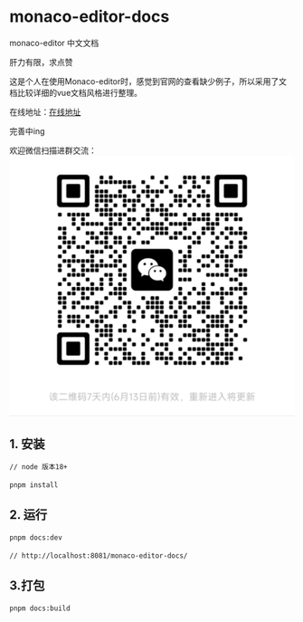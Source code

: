 # monaco-editor-docs
monaco-editor 中文文档

肝力有限，求点赞

这是个人在使用Monaco-editor时，感觉到官网的查看缺少例子，所以采用了文档比较详细的vue文档风格进行整理。

在线地址：[在线地址](https://aydk.site/)

完善中ing

欢迎微信扫描进群交流：
![theme-1](docs/.vuepress/public/img/code.png)

## 1. 安装

``` shell
// node 版本18+

pnpm install
```

## 2. 运行
``` shell
pnpm docs:dev

// http://localhost:8081/monaco-editor-docs/
```

## 3.打包

``` shell
pnpm docs:build
```




